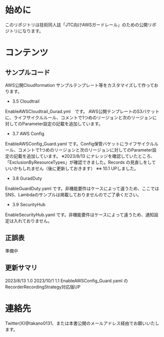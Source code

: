 # 始めに

このリポジトリは技術同人誌「JTC向けAWSガードレール」のための公開リポジトリになります。

# コンテンツ

## サンプルコード

AWS公開Cloudformation サンプルテンプレート等をカスタマイズして作っております。

- 3.5 Cloudtrail

EnableAWSCloudtrail_Gurad.yml　です。
AWS公開テンプレートのS3バケットに、ライフサイクルルール、コメントで1つめのリージョンと次のリージョンに対してのParameter設定の記載を追加しています。

- 3.7 AWS Config

EnableAWSConfig_Guard.yaml です。Config保管バケットにライフサイクルルール、コメントで1つめのリージョンと次のリージョンに対してのParameter設定の記載を追加しています。
※2023/8/13 にナレッジを確認していたところ、「ExclusionByResourceTypes」が確認できました。Records の見直しをしていいかもしれません（後に更新しておきます）
※※ 10.1 UPしました。

- 3.8 GuradDuty

EnableGuardDuty.yaml です。非機能要件はケースによって違うため、ここではSNS、Lambdaのサンプルは掲載しておりませんのでご了承ください。

- 3.9 SecurityHub

EnableSecurityHub.yaml です。非機能要件はケースによって違うため、通知設定は入れておりません。

## 正誤表

準備中

## 更新サマリ

2023/8/13 1.0
2023/10/1 1.1 EnableAWSConfig_Guard.yaml の RecorderRecordingStrategy対応版UP

# 連絡先

Twitter(X)@takano0131、または本書公開のメールアドレス経由でお願いいたします。
